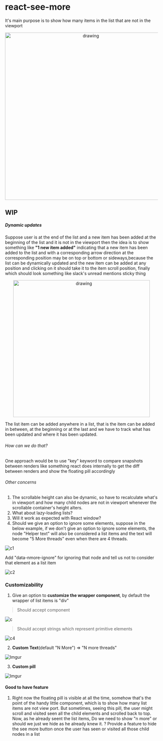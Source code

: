 # react-see-more

It's main purpose is to show how many items in the list that are not in the 
viewport

<p align="center">
<img src="https://i.imgur.com/EsZh5vr.png" alt="drawing" height=550/>
</p>

## WIP
##### Dynamic updates
Suppose user is at the end of the list and a new item has been added at the 
beginning of the list and it is not in the viewport then the idea is to show 
something like 
**"1 new item added"** indicating that a new item has been added to the list and 
with a corresponding arrow direction at the corresponding position may be on top or
bottom or sideways,because the list can be dynamically updated and the new item 
can be added at any position and clicking on it should take it to the item 
scroll position, finally which should look something like slack's unread 
mentions sticky thing

<p align="center">
<img src="https://i.imgur.com/TZrf8Ci.png" alt="drawing" height=450/>
</p>
The list item can be added anywhere in a list, that is the item can be 
added in between, at the beginning or at the last and we have to track what 
has been updated and where it has been updated.

###### How can we do that?
One approach would be to use "key" keyword to compare snapshots between renders like something 
react does internally to get the diff between renders and show the floating pill accordingly

###### Other concerns
1) The scrollable height can also be dynamic, so have to recalculate what's 
in viewport and how many child nodes are not in viewport whenever the 
scrollable container's height alters.
2) What about lazy-loading lists?
3) Will it work as expected with React window?
4) Should we give an option to ignore some elements, suppose in the below 
example, if we don't give an option to ignore some elements, the node "Helper
 text" will also be considered a list items and the text will become "5 More 
 threads" even when there are 4 threads.


![c1](https://i.imgur.com/2LN0aXb.png)

Add "data-nmore-ignore" for ignoring that node and  tell us not to consider that element as a list item


![c2](https://i.imgur.com/A8UH4jo.png)


### Customizability
1) Give an option to **customize the wrapper component**, by default the wrapper of 
list items is "div"

> Should accept component

![c](https://i.imgur.com/eWjE9Nk.png)

> Should accept strings which represent primitive elements

![c4](https://i.imgur.com/pEEb0rw.png)

2) **Custom Text**(default "N More") => "N more threads"

![Imgur](https://i.imgur.com/sFADjxh.png)

3) **Custom pill**

![Imgur](https://i.imgur.com/pPVuVZK.png)

#### Good to have feature
1) Right now the floating pill is visible at all the time, somehow that's the point of the handy little component, which is to show how many list items are not view port. But sometimes, seeing this pill, the user might scroll and visited seen all the child elements and scrolled back to top. Now, as he already seent the list items, Do we need to show "n more" or should we just we hide as he already knew it. ? 
Provide a feature to hide the see more button once the user has seen or 
visited all those child nodes in a list
